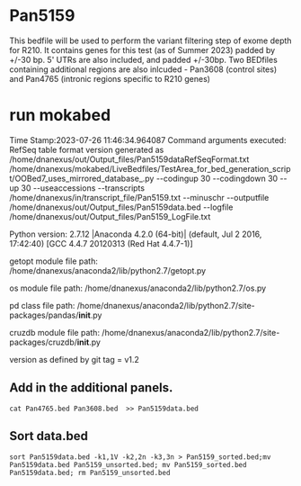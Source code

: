 # Pan5159
This bedfile will be used to perform the variant filtering step of exome depth for R210. It contains genes for this test (as of Summer 2023) padded by +/-30 bp. 5' UTRs are also included, and padded +/-30bp. Two BEDfiles containing additional regions are also inlcuded - Pan3608 (control sites) and Pan4765 (intronic regions specific to R210 genes)

# run mokabed
Time Stamp:2023-07-26 11:46:34.964087
Command arguments executed:
RefSeq table format version generated as /home/dnanexus/out/Output_files/Pan5159dataRefSeqFormat.txt
/home/dnanexus/mokabed/LiveBedfiles/TestArea_for_bed_generation_script/OOBed7_uses_mirrored_database_.py --codingup 30 --codingdown 30 --up 30 --useaccessions --transcripts /home/dnanexus/in/transcript_file/Pan5159.txt --minuschr --outputfile /home/dnanexus/out/Output_files/Pan5159data.bed --logfile /home/dnanexus/out/Output_files/Pan5159_LogFile.txt 

 Python version: 2.7.12 |Anaconda 4.2.0 (64-bit)| (default, Jul  2 2016, 17:42:40) 
[GCC 4.4.7 20120313 (Red Hat 4.4.7-1)]

 getopt module file path: /home/dnanexus/anaconda2/lib/python2.7/getopt.py

 os module file path: /home/dnanexus/anaconda2/lib/python2.7/os.py

 pd class file path: /home/dnanexus/anaconda2/lib/python2.7/site-packages/pandas/__init__.py

 cruzdb module file path: /home/dnanexus/anaconda2/lib/python2.7/site-packages/cruzdb/__init__.py

version as defined by git tag = v1.2

## Add in the additional panels.
`cat Pan4765.bed Pan3608.bed  >> Pan5159data.bed`

## Sort data.bed
`sort Pan5159data.bed -k1,1V -k2,2n -k3,3n > Pan5159_sorted.bed;mv Pan5159data.bed Pan5159_unsorted.bed; mv Pan5159_sorted.bed Pan5159data.bed; rm Pan5159_unsorted.bed`
